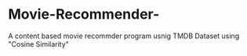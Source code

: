 # Movie-Recommender-
A content based movie recommder program usnig TMDB Dataset using "Cosine Similarity"
